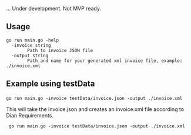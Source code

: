 ... Under development. Not MVP ready.

## Usage

```
go run main.go -help
  -invoice string
        Path to invoice JSON file
  -output string
        Path and name for your generated xml invoice file, example: ./invoice.xml
```

## Example using testData

`go run main.go -invoice testData/invoice.json -output ./invoice.xml ` 

This will take the invoice.json and creates an invoice.xml file according to Dian Requirements. 

```
 go run main.go -invoice testData/invoice.json -output ./invoice.xml 
```
